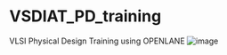 # VSDIAT_PD_training
VLSI Physical Design Training using OPENLANE
![image](https://user-images.githubusercontent.com/125293220/218512333-b4b4044a-9258-4f9d-80a0-0745b5a30230.png)
